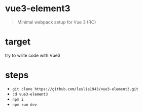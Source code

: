# vue3-element3

> Minimal webpack setup for Vue 3 (RC)

# target
try to write code with Vue3


# steps
- `git clone https://github.com/leslie1943/vue3-element3.git`
- `cd vue3-element3`
- `npm i`
- `npm run dev`